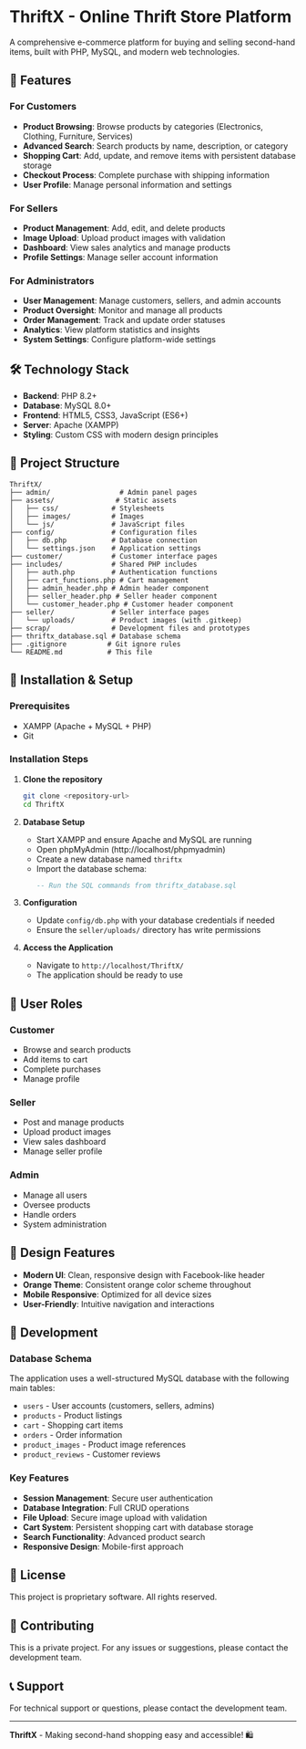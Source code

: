 # ThriftX - Online Thrift Store Platform

A comprehensive e-commerce platform for buying and selling second-hand items, built with PHP, MySQL, and modern web technologies.

## 🚀 Features

### For Customers
- **Product Browsing**: Browse products by categories (Electronics, Clothing, Furniture, Services)
- **Advanced Search**: Search products by name, description, or category
- **Shopping Cart**: Add, update, and remove items with persistent database storage
- **Checkout Process**: Complete purchase with shipping information
- **User Profile**: Manage personal information and settings

### For Sellers
- **Product Management**: Add, edit, and delete products
- **Image Upload**: Upload product images with validation
- **Dashboard**: View sales analytics and manage products
- **Profile Settings**: Manage seller account information

### For Administrators
- **User Management**: Manage customers, sellers, and admin accounts
- **Product Oversight**: Monitor and manage all products
- **Order Management**: Track and update order statuses
- **Analytics**: View platform statistics and insights
- **System Settings**: Configure platform-wide settings

## 🛠️ Technology Stack

- **Backend**: PHP 8.2+
- **Database**: MySQL 8.0+
- **Frontend**: HTML5, CSS3, JavaScript (ES6+)
- **Server**: Apache (XAMPP)
- **Styling**: Custom CSS with modern design principles

## 📁 Project Structure

```
ThriftX/
├── admin/                 # Admin panel pages
├── assets/               # Static assets
│   ├── css/             # Stylesheets
│   ├── images/          # Images
│   └── js/              # JavaScript files
├── config/              # Configuration files
│   ├── db.php           # Database connection
│   └── settings.json    # Application settings
├── customer/            # Customer interface pages
├── includes/            # Shared PHP includes
│   ├── auth.php         # Authentication functions
│   ├── cart_functions.php # Cart management
│   ├── admin_header.php # Admin header component
│   ├── seller_header.php # Seller header component
│   └── customer_header.php # Customer header component
├── seller/              # Seller interface pages
│   └── uploads/         # Product images (with .gitkeep)
├── scrap/               # Development files and prototypes
├── thriftx_database.sql # Database schema
├── .gitignore          # Git ignore rules
└── README.md           # This file
```

## 🚀 Installation & Setup

### Prerequisites
- XAMPP (Apache + MySQL + PHP)
- Git

### Installation Steps

1. **Clone the repository**
   ```bash
   git clone <repository-url>
   cd ThriftX
   ```

2. **Database Setup**
   - Start XAMPP and ensure Apache and MySQL are running
   - Open phpMyAdmin (http://localhost/phpmyadmin)
   - Create a new database named `thriftx`
   - Import the database schema:
     ```sql
     -- Run the SQL commands from thriftx_database.sql
     ```

3. **Configuration**
   - Update `config/db.php` with your database credentials if needed
   - Ensure the `seller/uploads/` directory has write permissions

4. **Access the Application**
   - Navigate to `http://localhost/ThriftX/`
   - The application should be ready to use

## 👥 User Roles

### Customer
- Browse and search products
- Add items to cart
- Complete purchases
- Manage profile

### Seller
- Post and manage products
- Upload product images
- View sales dashboard
- Manage seller profile

### Admin
- Manage all users
- Oversee products
- Handle orders
- System administration

## 🎨 Design Features

- **Modern UI**: Clean, responsive design with Facebook-like header
- **Orange Theme**: Consistent orange color scheme throughout
- **Mobile Responsive**: Optimized for all device sizes
- **User-Friendly**: Intuitive navigation and interactions

## 🔧 Development

### Database Schema
The application uses a well-structured MySQL database with the following main tables:
- `users` - User accounts (customers, sellers, admins)
- `products` - Product listings
- `cart` - Shopping cart items
- `orders` - Order information
- `product_images` - Product image references
- `product_reviews` - Customer reviews

### Key Features
- **Session Management**: Secure user authentication
- **Database Integration**: Full CRUD operations
- **File Upload**: Secure image upload with validation
- **Cart System**: Persistent shopping cart with database storage
- **Search Functionality**: Advanced product search
- **Responsive Design**: Mobile-first approach

## 📝 License

This project is proprietary software. All rights reserved.

## 🤝 Contributing

This is a private project. For any issues or suggestions, please contact the development team.

## 📞 Support

For technical support or questions, please contact the development team.

---

**ThriftX** - Making second-hand shopping easy and accessible! 🛍️